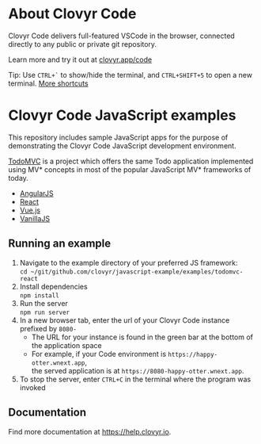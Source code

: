 # About Clovyr Code

Clovyr Code delivers full-featured VSCode in the browser, connected directly to 
any public or private git repository. 

Learn more and try it out at [clovyr.app/code](https://clovyr.app/code)

Tip: Use `` CTRL+` `` to show/hide the terminal, and `CTRL+SHIFT+5` to open a new 
terminal. [More shortcuts](https://help.clovyr.io/code/keyboard-shortcuts)

# Clovyr Code JavaScript examples

This repository includes sample JavaScript apps for the
purpose of demonstrating the Clovyr Code JavaScript development environment.

[TodoMVC](http://todomvc.com/) is a project which offers the same Todo application 
implemented using MV* concepts in most of the popular JavaScript MV* frameworks of today.
  * [AngularJS](https://angularjs.org/)
  * [React](https://reactjs.org/)
  * [Vue.js](https://vuejs.org/)
  * [VanillaJS](http://vanilla-js.com/)

## Running an example

1. Navigate to the example directory of your preferred JS framework:  
`cd ~/git/github.com/clovyr/javascript-example/examples/todomvc-react`
2. Install dependencies  
`npm install`
3. Run the server  
`npm run server`
4. In a new browser tab, enter the url of your Clovyr Code instance
prefixed by `8080-`
   * The URL for your instance is found in the green bar at the bottom of 
   the application space
   * For example, if your Code environment is `https://happy-otter.wnext.app`,  
   the served application is at `https://8080-happy-otter.wnext.app`. 
5. To stop the server, enter `CTRL+C` in the terminal where the program was
invoked

## Documentation

Find more documentation at https://help.clovyr.io.
